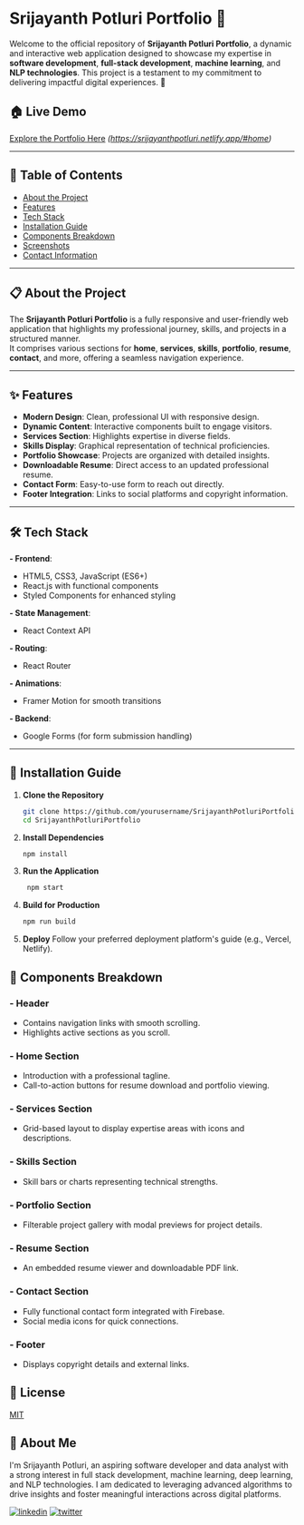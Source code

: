 # Srijayanth Potluri Portfolio 🌟  

Welcome to the official repository of **Srijayanth Potluri Portfolio**, a dynamic and interactive web application designed to showcase my expertise in **software development**, **full-stack development**, **machine learning**, and **NLP technologies**. This project is a testament to my commitment to delivering impactful digital experiences. 🚀  

## 🏠 Live Demo  
[Explore the Portfolio Here](#) *(https://srijayanthpotluri.netlify.app/#home)*  

---

## 📖 Table of Contents  
- [About the Project](#about-the-project)  
- [Features](#features)  
- [Tech Stack](#tech-stack)  
- [Installation Guide](#installation-guide)  
- [Components Breakdown](#components-breakdown)  
- [Screenshots](#screenshots)  
- [Contact Information](#contact-information)  

---

## 📋 About the Project  
The **Srijayanth Potluri Portfolio** is a fully responsive and user-friendly web application that highlights my professional journey, skills, and projects in a structured manner.  
It comprises various sections for **home**, **services**, **skills**, **portfolio**, **resume**, **contact**, and more, offering a seamless navigation experience.  

---

## ✨ Features  
- **Modern Design**: Clean, professional UI with responsive design.  
- **Dynamic Content**: Interactive components built to engage visitors.  
- **Services Section**: Highlights expertise in diverse fields.  
- **Skills Display**: Graphical representation of technical proficiencies.  
- **Portfolio Showcase**: Projects are organized with detailed insights.  
- **Downloadable Resume**: Direct access to an updated professional resume.  
- **Contact Form**: Easy-to-use form to reach out directly.  
- **Footer Integration**: Links to social platforms and copyright information.  

---

## 🛠️ Tech Stack  

**- Frontend**:  
- HTML5, CSS3, JavaScript (ES6+)  
- React.js with functional components  
- Styled Components for enhanced styling  

**- State Management**:  
- React Context API  

**- Routing**:  
- React Router  

**- Animations**:  
- Framer Motion for smooth transitions  

**- Backend**:  
- Google Forms (for form submission handling)  

---

## 🚀 Installation Guide  

1. **Clone the Repository**  
   ```bash  
   git clone https://github.com/yourusername/SrijayanthPotluriPortfolio.git  
   cd SrijayanthPotluriPortfolio
   ```
2. **Install Dependencies**

   ```bash
   npm install
   ```
3. **Run the Application**
   ``` bash
    npm start
   ```
4. **Build for Production**

   ```bash
   npm run build
   ```
5. **Deploy**
    Follow your preferred deployment platform's guide (e.g., Vercel, Netlify).


## 🧩 Components Breakdown  

### **- Header**  
- Contains navigation links with smooth scrolling.  
- Highlights active sections as you scroll.  

### **- Home Section**  
- Introduction with a professional tagline.  
- Call-to-action buttons for resume download and portfolio viewing.  

### **- Services Section**  
- Grid-based layout to display expertise areas with icons and descriptions.  

### **- Skills Section**  
- Skill bars or charts representing technical strengths.  

### **- Portfolio Section**  
- Filterable project gallery with modal previews for project details.  

### **- Resume Section**  
- An embedded resume viewer and downloadable PDF link.  

### **- Contact Section**  
- Fully functional contact form integrated with Firebase.  
- Social media icons for quick connections.  

### **- Footer**  
- Displays copyright details and external links.  


## 📜 License
[MIT](https://choosealicense.com/licenses/mit/)

## 🤖 About Me
I'm Srijayanth Potluri, an aspiring software developer and data analyst with a strong interest in full stack development, machine learning, deep learning, and NLP technologies. I am dedicated to leveraging advanced algorithms to drive insights and foster meaningful interactions across digital platforms.

[![linkedin](https://img.shields.io/badge/linkedin-0A66C2?style=for-the-badge&logo=linkedin&logoColor=white)](https://www.linkedin.com/in/srijayanth-potluri-437519259/)
[![twitter](https://img.shields.io/badge/twitter-1DA1F2?style=for-the-badge&logo=twitter&logoColor=white)](https://twitter.com/SrijayanthP)
